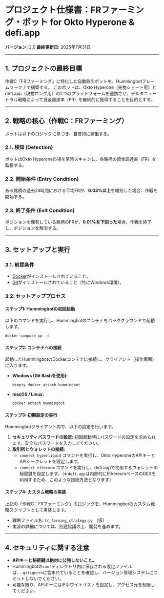 # プロジェクト仕様書：FRファーミング・ボット for Okto Hyperone & defi.app

**バージョン:** 2.0
**最終更新日:** 2025年7月31日

---

## 1. プロジェクトの最終目標

作戦C「FRファーミング」に特化した自動取引ボットを、Hummingbotフレームワーク上で構築する。
このボットは、Okto Hyperone（先物ショート用）とdefi.app（現物ロング用）の2つのプラットフォームを連携させ、デルタニュートラル戦略によって資金調達率（FR）を継続的に獲得することを目的とする。

---

## 2. 戦略の核心（作戦C：FRファーミング）

ボットは以下のロジックに基づき、自律的に稼働する。

### 2.1. 検知 (Detection)
ボットはOkto Hyperone市場を常時スキャンし、各銘柄の資金調達率（FR）を監視する。

### 2.2. 開始条件 (Entry Condition)
ある銘柄の過去24時間における平均FRが、**0.03%以上**を維持した場合、作戦を開始する。

### 2.3. 終了条件 (Exit Condition)
ポジションを保有している銘柄のFRが、**0.01%を下回った**場合、作戦を終了し、ポジションを解消する。

---

## 3. セットアップと実行

### 3.1. 前提条件
- [Docker](https://www.docker.com/)がインストールされていること。
- [Git](https://git-scm.com/)がインストールされていること（特にWindows環境）。

### 3.2. セットアッププロセス

#### ステップ1: Hummingbotの初回起動
以下のコマンドを実行し、Hummingbotのコンテナをバックグラウンドで起動します。
```bash
docker-compose up -d
```

#### ステップ2: コンテナへの接続
起動したHummingbotのDockerコンテナに接続し、クライアント（操作画面）に入ります。
- **Windows (Git Bashを使用):**
  ```bash
  winpty docker attach hummingbot
  ```
- **macOS / Linux:**
  ```bash
  docker attach hummingbot
  ```

#### ステップ3: 初期設定の実行
Hummingbotクライアント内で、以下の設定を行います。
1.  **セキュリティパスワードの設定:** 初回起動時にパスワードの設定を求められます。安全なパスワードを入力してください。
2.  **取引所とウォレットの接続:**
    - `connect hyperliquid` コマンドを実行し、Okto HyperoneのAPIキーとAPIシークレットを設定します。
    - `connect ethereum` コマンドを実行し、defi.appで使用するウォレットの秘密鍵を設定します。（※ `defi.app`は内部的にEthereumベースのDEXを利用するため、このような接続方法となります）

#### ステップ4: カスタム戦略の実装
上記の「作戦C：FRファーミング」のロジックを、Hummingbotのカスタム戦略スクリプトとして実装します。
- 戦略ファイル名: `fr_farming_strategy.py` （仮）
- 実装の詳細については、別途協議の上、開発を進めます。

---

## 4. セキュリティに関する注意

- **APIキーと秘密鍵は絶対に公開しないこと。**
- Hummingbotの`conf`ディレクトリ内に保存される設定ファイルは、`.gitignore`に含まれていることを確認し、バージョン管理システムにコミットしないでください。
- 可能な限り、APIキーにはIPホワイトリストを設定し、アクセス元を制限してください。